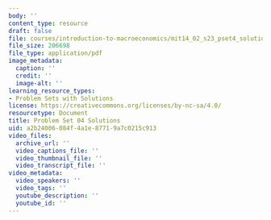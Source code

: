 ```yaml
---
body: ''
content_type: resource
draft: false
file: courses/introduction-to-macroeconomics/mit14_02_s23_pset4_solutions.pdf
file_size: 206698
file_type: application/pdf
image_metadata:
  caption: ''
  credit: ''
  image-alt: ''
learning_resource_types:
- Problem Sets with Solutions
license: https://creativecommons.org/licenses/by-nc-sa/4.0/
resourcetype: Document
title: Problem Set 04 Solutions
uid: a2b24006-084f-4a1e-8771-9a7c0215c913
video_files:
  archive_url: ''
  video_captions_file: ''
  video_thumbnail_file: ''
  video_transcript_file: ''
video_metadata:
  video_speakers: ''
  video_tags: ''
  youtube_description: ''
  youtube_id: ''
---
```

